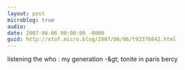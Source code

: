 ```yaml
---
layout: post
microblog: true
audio: 
date: 2007-06-06 00:00:00 -0000
guid: http://xtof.micro.blog/2007/06/06/t93376842.html
---
```

listening the who : my generation -&amp;gt; tonite in paris bercy
